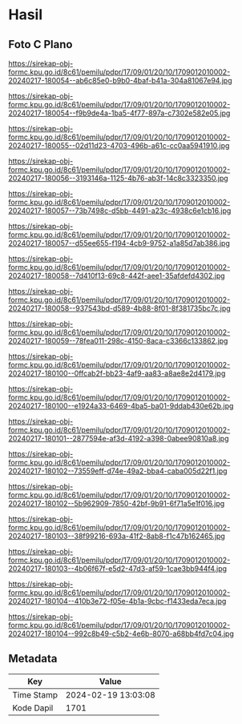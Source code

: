 # Hasil

## Foto C Plano

https://sirekap-obj-formc.kpu.go.id/8c61/pemilu/pdpr/17/09/01/20/10/1709012010002-20240217-180054--ab6c85e0-b9b0-4baf-b41a-304a81067e94.jpg

https://sirekap-obj-formc.kpu.go.id/8c61/pemilu/pdpr/17/09/01/20/10/1709012010002-20240217-180054--f9b9de4a-1ba5-4f77-897a-c7302e582e05.jpg

https://sirekap-obj-formc.kpu.go.id/8c61/pemilu/pdpr/17/09/01/20/10/1709012010002-20240217-180055--02d11d23-4703-496b-a61c-cc0aa5941910.jpg

https://sirekap-obj-formc.kpu.go.id/8c61/pemilu/pdpr/17/09/01/20/10/1709012010002-20240217-180056--3193146a-1125-4b76-ab3f-14c8c3323350.jpg

https://sirekap-obj-formc.kpu.go.id/8c61/pemilu/pdpr/17/09/01/20/10/1709012010002-20240217-180057--73b7498c-d5bb-4491-a23c-4938c6e1cb16.jpg

https://sirekap-obj-formc.kpu.go.id/8c61/pemilu/pdpr/17/09/01/20/10/1709012010002-20240217-180057--d55ee655-f194-4cb9-9752-a1a85d7ab386.jpg

https://sirekap-obj-formc.kpu.go.id/8c61/pemilu/pdpr/17/09/01/20/10/1709012010002-20240217-180058--7d410f13-69c8-442f-aee1-35afdefd4302.jpg

https://sirekap-obj-formc.kpu.go.id/8c61/pemilu/pdpr/17/09/01/20/10/1709012010002-20240217-180058--937543bd-d589-4b88-8f01-8f381735bc7c.jpg

https://sirekap-obj-formc.kpu.go.id/8c61/pemilu/pdpr/17/09/01/20/10/1709012010002-20240217-180059--78fea011-298c-4150-8aca-c3366c133862.jpg

https://sirekap-obj-formc.kpu.go.id/8c61/pemilu/pdpr/17/09/01/20/10/1709012010002-20240217-180100--0ffcab2f-bb23-4af9-aa83-a8ae8e2d4179.jpg

https://sirekap-obj-formc.kpu.go.id/8c61/pemilu/pdpr/17/09/01/20/10/1709012010002-20240217-180100--e1924a33-6469-4ba5-ba01-9ddab430e62b.jpg

https://sirekap-obj-formc.kpu.go.id/8c61/pemilu/pdpr/17/09/01/20/10/1709012010002-20240217-180101--2877594e-af3d-4192-a398-0abee90810a8.jpg

https://sirekap-obj-formc.kpu.go.id/8c61/pemilu/pdpr/17/09/01/20/10/1709012010002-20240217-180102--73559eff-d74e-49a2-bba4-caba005d22f1.jpg

https://sirekap-obj-formc.kpu.go.id/8c61/pemilu/pdpr/17/09/01/20/10/1709012010002-20240217-180102--5b962909-7850-42bf-9b91-6f71a5e1f016.jpg

https://sirekap-obj-formc.kpu.go.id/8c61/pemilu/pdpr/17/09/01/20/10/1709012010002-20240217-180103--38f99216-693a-41f2-8ab8-f1c47b162465.jpg

https://sirekap-obj-formc.kpu.go.id/8c61/pemilu/pdpr/17/09/01/20/10/1709012010002-20240217-180103--4b06f67f-e5d2-47d3-af59-1cae3bb944f4.jpg

https://sirekap-obj-formc.kpu.go.id/8c61/pemilu/pdpr/17/09/01/20/10/1709012010002-20240217-180104--410b3e72-f05e-4b1a-9cbc-f1433eda7eca.jpg

https://sirekap-obj-formc.kpu.go.id/8c61/pemilu/pdpr/17/09/01/20/10/1709012010002-20240217-180104--992c8b49-c5b2-4e6b-8070-a68bb4fd7c04.jpg


## Metadata

| Key        | Value               |
| ---------- | ------------------- |
| Time Stamp | 2024-02-19 13:03:08 |
| Kode Dapil | 1701                |



